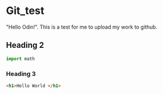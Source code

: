# Git_test

"Hello Odin!". This is a test for me to upload my work to github.

## Heading 2

```Python
import math

```

### Heading 3

```HTML
<h1>Hello World </h1>

```
